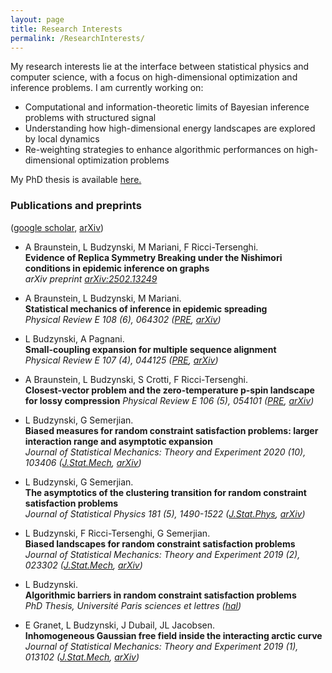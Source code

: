 ```yaml
---
layout: page
title: Research Interests
permalink: /ResearchInterests/
---
```


My research interests lie at the interface between statistical physics and computer science, with a focus on high-dimensional optimization and inference problems. 
I am currently working on:
- Computational and information-theoretic limits of Bayesian inference problems with structured signal
- Understanding how high-dimensional energy landscapes are explored by local dynamics
- Re-weighting strategies to enhance algorithmic performances on high-dimensional optimization problems 

My PhD thesis is available <a href="https://louisebudzynski.github.io/docs/PhDThesis.pdf" target="_blank">here.</a>

### Publications and preprints
([google scholar](https://scholar.google.fr/citations?user=QQtOq2EAAAAJ&hl=fr), [arXiv](https://arxiv.org/search/cond-mat?searchtype=author&query=Budzynski,+L))

* A Braunstein, L Budzynski, M Mariani, F Ricci-Tersenghi.  
  **Evidence of Replica Symmetry Breaking under the Nishimori conditions in epidemic inference on graphs**  
  _arXiv preprint [arXiv:2502.13249](https://arxiv.org/abs/2502.13249)_
  
* A Braunstein, L Budzynski, M Mariani.  
  **Statistical mechanics of inference in epidemic spreading**  
  _Physical Review E 108 (6), 064302  ([PRE](https://journals.aps.org/pre/abstract/10.1103/PhysRevE.108.064302), [arXiv](https://arxiv.org/abs/2304.06538))_
  
* L Budzynski, A Pagnani.  
  **Small-coupling expansion for multiple sequence alignment**  
  _Physical Review E 107 (4), 044125  ([PRE](https://journals.aps.org/pre/abstract/10.1103/PhysRevE.107.044125), [arXiv](https://arxiv.org/abs/2210.03463))_
  
* A Braunstein, L Budzynski, S Crotti, F Ricci-Tersenghi.  
  **Closest-vector problem and the zero-temperature p-spin landscape for lossy compression**
  _Physical Review E 106 (5), 054101  ([PRE](https://journals.aps.org/pre/abstract/10.1103/PhysRevE.106.054101), [arXiv](https://arxiv.org/abs/2207.00504))_
  
* L Budzynski, G Semerjian.  
  **Biased measures for random constraint satisfaction problems: larger interaction range and asymptotic expansion**  
  _Journal of Statistical Mechanics: Theory and Experiment 2020 (10), 103406  ([J.Stat.Mech](https://iopscience.iop.org/article/10.1088/1742-5468/abb8c8/meta), [arXiv](https://arxiv.org/abs/2007.10303))_
  
* L Budzynski, G Semerjian.  
  **The asymptotics of the clustering transition for random constraint satisfaction problems**  
  _Journal of Statistical Physics 181 (5), 1490-1522  ([J.Stat.Phys](https://link.springer.com/article/10.1007/s10955-020-02635-8), [arXiv](https://arxiv.org/abs/1911.09377))_  
  
* L Budzynski, F Ricci-Tersenghi, G Semerjian.  
  **Biased landscapes for random constraint satisfaction problems**  
  _Journal of Statistical Mechanics: Theory and Experiment 2019 (2), 023302  ([J.Stat.Mech](https://iopscience.iop.org/article/10.1088/1742-5468/ab02de/meta), [arXiv](https://arxiv.org/abs/1811.01680))_  

* L Budzynski.  
  **Algorithmic barriers in random constraint satisfaction problems**  
  _PhD Thesis, Université Paris sciences et lettres  ([hal](https://theses.hal.science/tel-03207370/))_  

* E Granet, L Budzynski, J Dubail, JL Jacobsen.  
  **Inhomogeneous Gaussian free field inside the interacting arctic curve**  
  _Journal of Statistical Mechanics: Theory and Experiment 2019 (1), 013102  ([J.Stat.Mech](https://iopscience.iop.org/article/10.1088/1742-5468/aaf71b/meta), [arXiv](https://arxiv.org/abs/1807.07927))_
